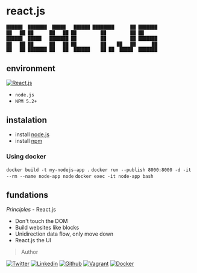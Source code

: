 # react.js

```js
██████  ███████  █████   ██████ ████████      ██ ███████ 
██   ██ ██      ██   ██ ██         ██         ██ ██      
██████  █████   ███████ ██         ██         ██ ███████ 
██   ██ ██      ██   ██ ██         ██    ██   ██      ██ 
██   ██ ███████ ██   ██  ██████    ██ ██  █████  ███████ 
```

## environment

[![React.js](https://img.shields.io/static/v1?label=&message=React.js&color=61DAFB&logo=React&logoColor=61DAFB&labelColor=2F333A)](https://es.reactjs.org/)<!-- React.js -->

- `node.js`
- `NPM 5.2+`

## instalation

- install [node.js](https://nodejs.org/en/)
- install [npm](https://www.npmjs.com/)

### Using docker

``docker build -t my-nodejs-app .``
``docker run --publish 8000:8000 -d -it --rm --name node-app node``
``docker exec -it node-app bash``

## fundations

*Principles* - React.js

- Don't touch the DOM
- Build websites like blocks
- Unidirection data flow, only move down
- React.js the UI

> Author
<!-- twitter -->
[![Twitter](https://img.shields.io/twitter/follow/ralex_uy?style=social)](https://twitter.com/ralex_uy) <!-- linkedin --> [![Linkedin](https://img.shields.io/badge/LinkedIn-+23K-blue?style=social&logo=linkedin)](https://www.linkedin.com/in/ronald-rivero/) <!-- github --> [![Github](https://img.shields.io/github/followers/ralexrivero?style=social)](https://github.com/ralexrivero/) <!-- vagrant --> [![Vagrant](https://img.shields.io/static/v1?label=&message=Vagrant%20Profile&color=1868F2&logo=vagrant&labelColor=2F333A)](https://app.vagrantup.com/ralexrivero) <!-- docker --> [![Docker](https://img.shields.io/static/v1?label=&message=Docker%20Profile&color=2496ED&logo=Docker&labelColor=2F333A)](https://hub.docker.com/u/ralexrivero)
